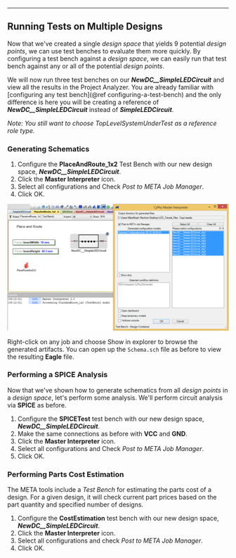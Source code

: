 ___
## Running Tests on Multiple Designs
Now that we've created a single _design space_ that yields 9 potential _design points_, we can use test benches to evaluate them more quickly. By configuring a test bench against a _design space_, we can easily run that test bench against any or all of the potential _design points_.

We will now run three test benches on our ***NewDC\_\_SimpleLEDCircuit*** and view all the results in the Project Analyzer. You are already familiar with [configuring any test bench](@ref configuring-a-test-bench) and the only difference is here you will be creating a reference of ***NewDC\_\_SimpleLEDCircuit*** instead of ***SimpleLEDCircuit***.

_Note: You still want to choose TopLevelSystemUnderTest as a reference role type._

### Generating Schematics
1. Configure the **PlaceAndRoute\_1x2** Test Bench with our new design space, ***NewDC\_\_SimpleLEDCircuit***.
2. Click the **Master Interpreter** icon.
3. Select all configurations and Check _Post to META Job Manager_.
4. Click OK.

![Place and Route test](images/03-06-design-space-eagle.png)

Right-click on any job and choose Show in explorer to browse the generated artifacts.  You can open up the `Schema.sch` file as before to view the resulting **Eagle** file. 

### Performing a SPICE Analysis
Now that we've shown how to generate schematics from all _design points_ in a _design space_, let's perform some analysis. We'll perform circuit analysis via **SPICE** as before. 

1. Configure the **SPICETest** test bench with our new design space, ***NewDC\_\_SimpleLEDCircuit***.
2. Make the same connections as before with **VCC** and **GND**.
3. Click the **Master Interpreter** icon.
4. Select all configurations and Check _Post to META Job Manager_.
5. Click OK.

<!-- ![Design Space Spice Test](images/03-06-ds-spice-test.gif) -->

### Performing Parts Cost Estimation
The META tools include a _Test Bench_ for estimating the parts cost of a design. For a given design, it will check current part prices based on the part quantity and specified number of designs.

1. Configure the **CostEstimation** test bench with our new design space, ***NewDC\_\_SimpleLEDCircuit***.
2. Click the **Master Interpreter** icon.
3. Select all configurations and check _Post to META Job Manager_.
4. Click OK.
